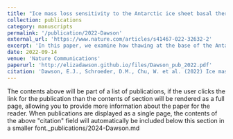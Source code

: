 ```yaml
---
title: "Ice mass loss sensitivity to the Antarctic ice sheet basal thermal state"
collection: publications
category: manuscripts
permalink: '/publication/2022-Dawson'
external_url: 'https://www.nature.com/articles/s41467-022-32632-2'
excerpt: 'In this paper, we examine how thawing at the base of the Antarctic ice sheet could lead to significant ice mass loss and contribute to sea-level rise, particularly in previously considered stable regions of East Antarctica. Using numerical model projections, the study highlights that areas like the Wilkes Basin could become major contributors to sea-level rise if basal thawing occurs, challenging the focus on West Antarctica.'
date: 2022-09-14
venue: 'Nature Communications'
paperurl: 'http://elizadawson.github.io/files/Dawson_pub_2022.pdf'
citation: 'Dawson, E.J., Schroeder, D.M., Chu, W. et al. (2022) Ice mass loss sensitivity to the Antarctic ice sheet basal thermal state. Nat Commun 13, 4957. https://doi.org/10.1038/s41467-022-32632-2'
---
```


The contents above will be part of a list of publications, if the user clicks the link for the publication than the contents of section will be rendered as a full page, allowing you to provide more information about the paper for the reader. When publications are displayed as a single page, the contents of the above "citation" field will automatically be included below this section in a smaller font._publications/2024-Dawson.md
